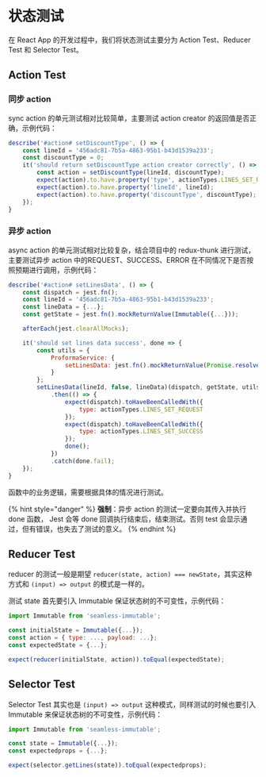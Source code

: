 # 状态测试

在 React App 的开发过程中，我们将状态测试主要分为 Action Test、Reducer Test 和 Selector Test。

## Action Test

### 同步 action

sync action 的单元测试相对比较简单，主要测试 action creator 的返回值是否正确，示例代码：

```javascript
describe('#action# setDiscountType', () => {
    const lineId = '456adc81-7b5a-4863-95b1-b43d1539a233';
    const discountType = 0;
    it('should return setDiscountType action creator correctly', () => {
        const action = setDiscountType(lineId, discountType);
        expect(action).to.have.property('type', actionTypes.LINES_SET_REQUEST);
        expect(action).to.have.property('lineId', lineId);
        expect(action).to.have.property('discountType', discountType);
    });
}
```

### 异步 action

async action 的单元测试相对比较复杂，结合项目中的 redux-thunk 进行测试，主要测试异步 action 中的REQUEST、SUCCESS、ERROR 在不同情况下是否按照预期进行调用，示例代码：

```javascript
describe('#action# setLinesData', () => {
    const dispatch = jest.fn();
    const lineId = '456adc81-7b5a-4863-95b1-b43d1539a233';
    const lineData = {...};
    const getState = jest.fn().mockReturnValue(Immutable({...}));

    afterEach(jest.clearAllMocks);

    it('should set lines data success', done => {
        const utils = {
            ProformaService: {
                setLinesData: jest.fn().mockReturnValue(Promise.resolve())
            }
        };
        setLinesData(lineId, false, lineData)(dispatch, getState, utils)
            .then(() => {
                expect(dispatch).toHaveBeenCalledWith({
                    type: actionTypes.LINES_SET_REQUEST
                });
                expect(dispatch).toHaveBeenCalledWith({
                    type: actionTypes.LINES_SET_SUCCESS
                });
                done();
            })
            .catch(done.fail);
    });
}
```

函数中的业务逻辑，需要根据具体的情况进行测试。

{% hint style="danger" %}
**强制**：异步 action 的测试一定要向其传入并执行 done 函数， Jest 会等 done 回调执行结束后，结束测试。否则 test 会显示通过，但有错误，也失去了测试的意义。
{% endhint %}

## Reducer Test

reducer 的测试一般是期望 `reducer(state, action) === newState`，其实这种方式和 `(input) => output` 的模式是一样的。

测试 state 首先要引入 Immutable 保证状态树的不可变性，示例代码：

```javascript
import Immutable from 'seamless-immutable';

const initialState = Immutable({...});
const action = { type: ..., payload: ...};
const expectedState = {...};

expect(reducer(initialState, action)).toEqual(expectedState);
```

## Selector Test

Selector Test 其实也是 `(input) => output` 这种模式，同样测试的时候也要引入 Immutable 来保证状态树的不可变性，示例代码：

```javascript
import Immutable from 'seamless-immutable';

const state = Immutable({...});
const expectedprops = {...};

expect(selector.getLines(state)).toEqual(expectedprops);
```

